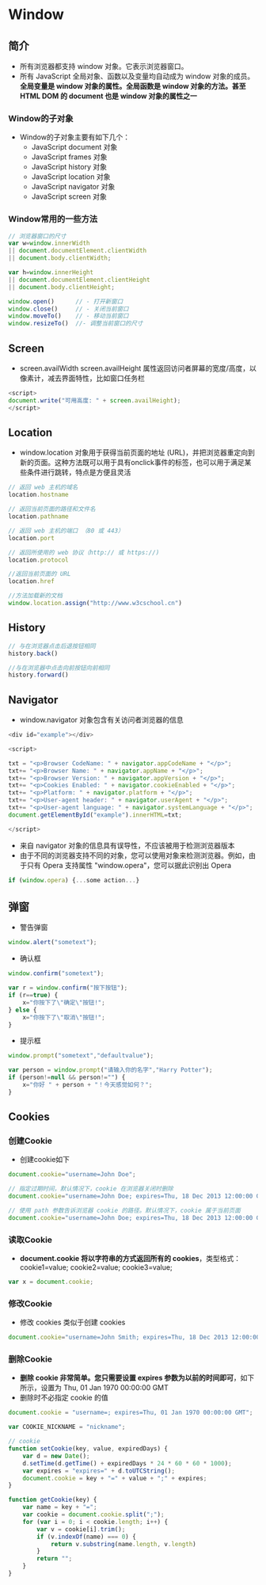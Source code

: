 # Window

## 简介

- 所有浏览器都支持 window 对象。它表示浏览器窗口。
- 所有 JavaScript 全局对象、函数以及变量均自动成为 window 对象的成员。**全局变量是 window 对象的属性。全局函数是 window 对象的方法。甚至 HTML DOM 的 document 也是 window 对象的属性之一**

### Window的子对象

- Window的子对象主要有如下几个：
    - JavaScript document 对象
    - JavaScript frames 对象
    - JavaScript history 对象
    - JavaScript location 对象
    - JavaScript navigator 对象
    - JavaScript screen 对象

### Window常用的一些方法

```js
// 浏览器窗口的尺寸
var w=window.innerWidth
|| document.documentElement.clientWidth
|| document.body.clientWidth;

var h=window.innerHeight
|| document.documentElement.clientHeight
|| document.body.clientHeight;

window.open()      // - 打开新窗口
window.close()     // - 关闭当前窗口
window.moveTo()    // - 移动当前窗口
window.resizeTo()  //- 调整当前窗口的尺寸
```

## Screen

- screen.availWidth screen.availHeight 属性返回访问者屏幕的宽度/高度，以像素计，减去界面特性，比如窗口任务栏

```js
<script>
document.write("可用高度: " + screen.availHeight);
</script>
```

## Location

- window.location 对象用于获得当前页面的地址 (URL)，并把浏览器重定向到新的页面。这种方法既可以用于具有onclick事件的标签，也可以用于满足某些条件进行跳转，特点是方便且灵活

```js
// 返回 web 主机的域名
location.hostname

// 返回当前页面的路径和文件名
location.pathname

// 返回 web 主机的端口 （80 或 443）
location.port

// 返回所使用的 web 协议（http:// 或 https://)
location.protocol

//返回当前页面的 URL
location.href

//方法加载新的文档
window.location.assign("http://www.w3cschool.cn")
```

## History

```js
// 与在浏览器点击后退按钮相同
history.back()

//与在浏览器中点击向前按钮向前相同
history.forward()
```

## Navigator

- window.navigator 对象包含有关访问者浏览器的信息

```js
<div id="example"></div>

<script>

txt = "<p>Browser CodeName: " + navigator.appCodeName + "</p>";
txt+= "<p>Browser Name: " + navigator.appName + "</p>";
txt+= "<p>Browser Version: " + navigator.appVersion + "</p>";
txt+= "<p>Cookies Enabled: " + navigator.cookieEnabled + "</p>";
txt+= "<p>Platform: " + navigator.platform + "</p>";
txt+= "<p>User-agent header: " + navigator.userAgent + "</p>";
txt+= "<p>User-agent language: " + navigator.systemLanguage + "</p>";
document.getElementById("example").innerHTML=txt;

</script>
```

- 来自 navigator 对象的信息具有误导性，不应该被用于检测浏览器版本
- 由于不同的浏览器支持不同的对象，您可以使用对象来检测浏览器。例如，由于只有 Opera 支持属性 "window.opera"，您可以据此识别出 Opera

```js
if (window.opera) {...some action...}
```

## 弹窗

- 警告弹窗

```js
window.alert("sometext");
```

- 确认框

```js
window.confirm("sometext");

var r = window.confirm("按下按钮");
if (r==true) {
    x="你按下了\"确定\"按钮!";
} else {
    x="你按下了\"取消\"按钮!";
}
```

- 提示框

```js
window.prompt("sometext","defaultvalue");

var person = window.prompt("请输入你的名字","Harry Potter");
if (person!=null && person!="") {
    x="你好 " + person + "！今天感觉如何？";
}
```

## Cookies

### 创建Cookie

- 创建cookie如下

```js
document.cookie="username=John Doe";

// 指定过期时间，默认情况下，cookie 在浏览器关闭时删除
document.cookie="username=John Doe; expires=Thu, 18 Dec 2013 12:00:00 GMT";

// 使用 path 参数告诉浏览器 cookie 的路径。默认情况下，cookie 属于当前页面
document.cookie="username=John Doe; expires=Thu, 18 Dec 2013 12:00:00 GMT; path=/";
```

### 读取Cookie

- **document.cookie 将以字符串的方式返回所有的 cookies**，类型格式： cookie1=value; cookie2=value; cookie3=value;

```js
var x = document.cookie;
```

### 修改Cookie

- 修改 cookies 类似于创建 cookies

```js
document.cookie="username=John Smith; expires=Thu, 18 Dec 2013 12:00:00 GMT; path=/";
```

### 删除Cookie

- **删除 cookie 非常简单。您只需要设置 expires 参数为以前的时间即可**，如下所示，设置为 Thu, 01 Jan 1970 00:00:00 GMT
- 删除时不必指定 cookie 的值

```js
document.cookie = "username=; expires=Thu, 01 Jan 1970 00:00:00 GMT";
```

```js
var COOKIE_NICKNAME = "nickname";

// cookie
function setCookie(key, value, expiredDays) {
    var d = new Date();
    d.setTime(d.getTime() + expiredDays * 24 * 60 * 60 * 1000);
    var expires = "expires=" + d.toUTCString();
    document.cookie = key + "=" + value + ";" + expires;
}

function getCookie(key) {
    var name = key + "=";
    var cookie = document.cookie.split(";");
    for (var i = 0; i < cookie.length; i++) {
        var v = cookie[i].trim();
        if (v.indexOf(name) === 0) {
            return v.substring(name.length, v.length)
        }
        return "";
    }
}
```